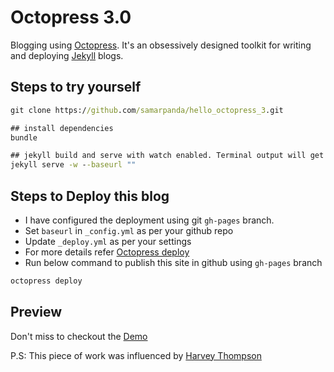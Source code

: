 # Octopress 3.0

Blogging using [Octopress](https://github.com/octopress/octopress). It's an obsessively designed toolkit for writing and deploying [Jekyll](http://jekyllrb.com/) blogs.

## Steps to try yourself

```cmd
git clone https://github.com/samarpanda/hello_octopress_3.git

## install dependencies
bundle

## jekyll build and serve with watch enabled. Terminal output will get your the url to preview pages
jekyll serve -w --baseurl ""

```

## Steps to Deploy this blog

* I have configured the deployment using git `gh-pages` branch.  
* Set `baseurl` in `_config.yml` as per your github repo  
* Update `_deploy.yml` as per your settings  
* For more details refer [Octopress deploy](https://github.com/octopress/deploy)  
* Run below command to publish this site in github using `gh-pages` branch  
```cmd
octopress deploy
```


## Preview

Don't miss to checkout the [Demo](http://samarpanda.github.io/hello_octopress_3/)

P.S: This piece of work was influenced by [Harvey Thompson](http://www.610yesnolovely.org/2014/12/31/setting-up-a-free-blog.html)